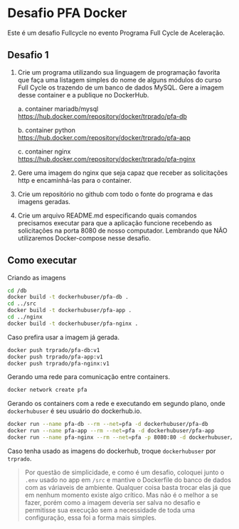 # Desafio PFA Docker
Este é um desafio Fullcycle no evento Programa Full Cycle de Aceleração.

## Desafio 1

1. Crie um programa utilizando sua linguagem de programação favorita que faça uma listagem simples do nome de alguns módulos do curso Full Cycle os trazendo de um banco de dados MySQL. Gere a imagem desse container e a publique no DockerHub.
    
    a. container mariadb/mysql https://hub.docker.com/repository/docker/trprado/pfa-db
    
    b. container python https://hub.docker.com/repository/docker/trprado/pfa-app

    c. container nginx https://hub.docker.com/repository/docker/trprado/pfa-nginx

2. Gere uma imagem do nginx que seja capaz que receber as solicitações http e encaminhá-las para o container.
3. Crie um repositório no github com todo o fonte do programa e das imagens geradas.
4. Crie um arquivo README.md especificando quais comandos precisamos executar para que a aplicação funcione recebendo as solicitações na porta 8080 de nosso computador. Lembrando que NÃO utilizaremos Docker-compose nesse desafio.

## Como executar

Criando as imagens
```bash
cd /db
docker build -t dockerhubuser/pfa-db .
cd ../src
docker build -t dockerhubuser/pfa-app .
cd ../nginx
docker build -t dockerhubuser/pfa-nginx .
```

Caso prefira usar a imagem já gerada.
```bash
docker push trprado/pfa-db:v1
docker push trprado/pfa-app:v1
docker push trprado/pfa-nginx:v1
```

Gerando uma rede para comunicação entre containers.
```bash
docker network create pfa
```

Gerando os containers com a rede e executando em segundo plano, onde `dockerhubuser` é seu usuário do dockerhub.io.
```bash
docker run --name pfa-db --rm --net=pfa -d dockerhubuser/pfa-db
docker run --name pfa-app --rm --net=pfa -d dockerhubuser/pfa-app
docker run --name pfa-nginx --rm --net=pfa -p 8080:80 -d dockerhubuser/pfa-nginx
```

Caso tenha usado as imagens do dockerhub, troque `dockerhubuser` por `trprado`.

> Por questão de simplicidade, e como é um desafio, coloquei junto o `.env` usado no app em `/src` e mantive o Dockerfile do banco de dados com as váriaveis de ambiente. Qualquer coisa basta trocar elas já que em nenhum momento existe algo crítico. Mas não é o melhor a se fazer, porém como a imagem deveria ser salva no desafio e permitisse sua execução sem a necessidade de toda uma configuração, essa foi a forma mais simples.
